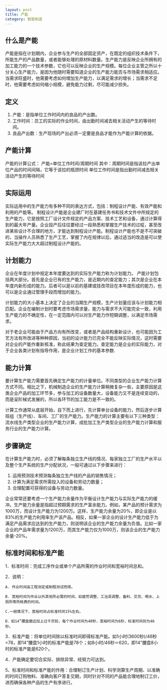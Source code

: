 ```yaml
---
layout: post
title: 产能
category: 智能制造
---
```


## 什么是产能
产能是指在计划期内，企业参与生产的全部固定资产，在既定的组织技术条件下，所能生产的产品数量，或者能够处理的原材料数量。生产能力是反映企业所拥有的加工能力的一个技术参数，它也可以反映企业的生产规模。每位企业主管之所以十分关心生产能力，是因为他随时需要知道企业的生产能力能否与市场需求相适应。
当需求旺盛时，他需要考虑如何增加生产能力，以满足需求的增长；当需求不足时，他需要考虑如何缩小规模，避免能力过剩，尽可能减少损失。


## 定义
1. 产能：是指单位工作时间内的良品的产出数。
2. 工作时间：员工的实际的作业时间，由出勤时间减去相关活动产生的等待时间。
3. 良品产出数：生产现场的产出必须一定要是良品才能作为产能计算的依据。


## 产能计算
产能的计算公式：
产能=单位工作时间/周期时间
其中：周期时间是指该拉产出单位产品的时间间隔，它等于该拉的瓶颈时间
单位工作时间是指出勤时间减去相关活动产生的等待时间


## 实际运用
实际运用中的生产能力有多种不同的表达方式，包括：制程设计产能、有效产能和利用的产能等。
制程设计产能是企业建厂时在基建任务书和技术文件中所规定的生产能力，它是按照工厂设计文件规定的产品方案、技术工艺和设备，通过计算得到的最大年产量。企业投产后往往要经过一段熟悉和掌握生产技术的过程，甚至改进某些设计不合理的地方，才能达到制程设计产能。制程设计产能也不是不可突破的，当操作人员熟悉了生产工艺，掌握了内在规律以后，通过适当的改造是可以使实际生产能力大大超过制程设计产能的。


## 计划能力
企业在年度计划中规定本年度要达到的实际生产能力称为计划能力。
产能计划包括两大部分。首先是企业已有的生产能力，是近期内的查定能力；其次是企业在本年度内新形成的能力。后者可以是以前的基建或技改项目在本年度形成的能力，也可以是企业通过管理手段而增加的能力。

计划能力的大小基本上决定了企业的当期生产规模，生产计划量应该与计划能力相匹配。企业在编制计划时要考虑市场需求量，能力与需求不大可能完全一致，利用生产能力的不确定性，在一定范围内可以对生产能力作短期调整，以满足市场需求。

对于老企业可能由于产品方向有所改变，或者是产品结构重新设计，也可能因为工艺方法有所改进等种种原因，当初的设计能力已完全不能反映实际情况，这时需要对企业的产能作重新核准，称此结果为查定能力。查定能力是企业的实际能力，对于企业各类计划有指导作用，是企业计划工作的基本参数.

## 能力计算
要计算生产能力需要首先确定生产能力的计量单位。不同类型的企业生产能力计算方式不同。相比之下，机械制造企业的生产能力计算稍微复杂一些，主要原因是这类企业产品的加工环节多，参与加工的设备数量大，设备能力又不是连续变动的，而是呈阶梯式发展的，所以各环节的加工能力是不一致的。

计算工作通常从底层开始，自下而上进行，先计算单台设备的能力，然后逐步计算班组（生产线）、车间、工厂的生产能力。生产能力的计算主要有以下三种类型：流水线生产类型企业的生产能力计算，成批加工生产类型企业的生产能力计算和服务行业的生产能力计算。


## 步骤确定
在计算生产能力时，必须了解每条独立生产线的情况、每家独立工厂的生产水平以及整个生产系统的生产分配状况，一般可通过以下步骤来进行：

1. 运用预测技术预测每条独立生产线的产品的销售情况；
2. 计算为满足需求所需投入的设备和劳动力数量；
3. 合理配置可获得的设备与劳动力数量。

企业常常还要考虑一个生产能力余量作为平衡设计生产能力与实际生产能力的缓冲。生产能力余量是指超过预期需求的生产富余能力。例如，某产品的预计需求为1000万，而设计生产能力为1200万。这样，生产能力余量为20%，即企业是以83%的生产能力利用率生产该产品。相反，如果一家企业的设计生产能力低于为满足产品需求应达到的生产能力，则说明该企业的生产能力余量为负值。比如一家企业的产品年需求量为1200万，而其生产能力仅为1000万，则该企业的生产能力余量-20%。


## 标准时间和标准产能

1．标准时间：完成工序作业或单个产品所需的作业时间和宽裕时间总和。

2．说明：

	A. 作业时间由工程测定或制程测试而得。

	B. 宽裕时间为作业以外其他所必需的时间，如疲劳调整、工治具调整、备料、交货、喝水、上厕所等所耗费的时间。

	C.一般情况下，宽裕时间占标准时间15%左右。

	D．如14”腰盘磨边加上过千页轮，每个作业时间为40秒，宽裕时间为6秒，标准时间则为46秒。

3．标准产能：将单位时间除以标准时间即得标准产能。如1小时(3600秒)/46秒=78，即14”腰盘1小时的标准产能是78个；如8小时/46秒＝620，即14”腰盘8小时的标准产能是620个。

4．产能确定要切合实际、排除异常、经努力可达到。

5、标准时间和标准产能的作用：合理制订生产计划、科学测算生产周期、以准确的时间订购物料、准确向客户答复交期，同时针对不同的产品能合理地制订工价，进而确保各种产品的生产有序进行。
